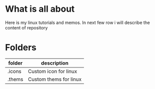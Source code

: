 # What is all about

Here is my linux tutorials and memos. In next few row i will describe the content of repository

# Folders


|folder|description|
|------|---------------------|
|.icons|Custom icon for linux|
|.thems|Custom thems for linux|

